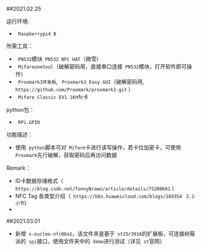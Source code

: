 ##2021.02.25 

运行环境:
* ` Raspberrypi4 B`

所需工具：
* ` PN532`模块` PN532 NFC HAT`（微雪）
* ` Mifareonetool`（破解密码用，直接串口连接` PN532`模块，打开软件即可操作）
* ` Proxmark3开发板`, ` Proxmark3 Easy GUI`（破解密码用, ` https://github.com/Proxmark/proxmark3.git` ）
* ` Mifare Classic EV1 1K`nfc卡

python包：
* ` RPi.GPIO`

功能描述：
* 使用` python`脚本可对` Mifare`卡进行读写操作，若卡位加密卡，可使用` Proxmark`先行破解，获取密码后再访问数据

Remark：
* ID卡数据存储格式（` https://blog.csdn.net/TonnyBrown/article/details/75200601` ）
* NFC Tag 各类型介绍（` https://bbs.huaweicloud.com/blogs/169354` ` 2.2小节`)
* 

##2021.03.01
* 新增` x-nucleo-nfc06a1`，该文件夹是基于` st25r3916`的扩展板，可连接树莓派的` spi`接口，使用文件夹中的` demo`进行测试（详见` st`官网）
